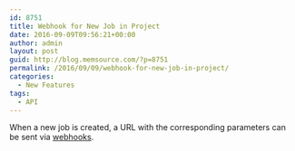 ```yaml
---
id: 8751
title: Webhook for New Job in Project
date: 2016-09-09T09:56:21+00:00
author: admin
layout: post
guid: http://blog.memsource.com/?p=8751
permalink: /2016/09/09/webhook-for-new-job-in-project/
categories:
  - New Features
tags:
  - API
---
```

When a new job is created, a URL with the corresponding parameters can be sent via [webhooks](http://wiki.memsource.com/wiki/Memsource_API#Webhooks).